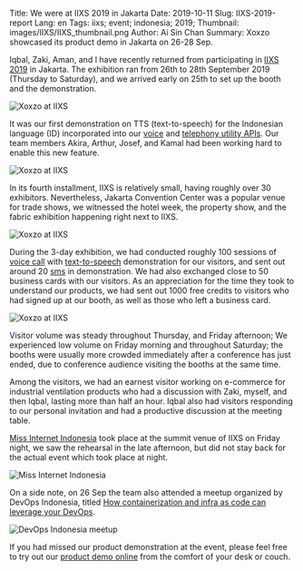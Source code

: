 Title: We were at IIXS 2019 in Jakarta
Date: 2019-10-11
Slug: IIXS-2019-report
Lang: en
Tags: iixs; event; indonesia; 2019;
Thumbnail: images/IIXS/IIXS_thumbnail.png
Author: Ai Sin Chan 
Summary: Xoxzo showcased its product demo in Jakarta on 26-28 Sep. 

Iqbal, Zaki, Aman, and I have recently returned from participating in [IIXS 2019](http://iixs.id/) in Jakarta. The exhibition ran from 26th to 28th September 2019 (Thursday to Saturday), and we arrived early on 25th to set up the booth and the demonstration. 

![Xoxzo at IIXS](/images/IIXS/IIXS1.jpg)

It was our first demonstration on TTS (text-to-speech) for the Indonesian language (ID) incorporated into our [voice](https://www.xoxzo.com/en/about/voice-api/) and [telephony utility APIs](https://www.xoxzo.com/en/about/utilities-api/). Our team members Akira, Arthur, Josef, and Kamal had been working hard to enable this new feature. 

![Xoxzo at IIXS](/images/IIXS/IIXS2.jpg)

In its fourth installment, IIXS is relatively small, having roughly over 30 exhibitors. Nevertheless, Jakarta Convention Center was a popular venue for trade shows, we witnessed the hotel week, the property show, and the fabric exhibition happening right next to IIXS. 

![Xoxzo at IIXS](/images/IIXS/IIXS3.jpg)

During the 3-day exhibition, we had conducted roughly 100 sessions of [voice call](https://www.xoxzo.com/en/about/voice-api/) with [text-to-speech](https://www.xoxzo.com/en/about/utilities-api/) demonstration for our visitors, and sent out around 20 [sms](https://www.xoxzo.com/en/about/sms-api/) in demonstration. We had also exchanged close to 50 business cards with our visitors. As an appreciation for the time they took to understand our products, we had sent out 1000 free credits to visitors who had signed up at our booth, as well as those who left a business card. 

![Xoxzo at IIXS](/images/IIXS/IIXS4.jpg)

Visitor volume was steady throughout Thursday, and Friday afternoon; We experienced low volume on Friday morning and throughout Saturday; the booths were usually more crowded immediately after a conference has just ended, due to conference audience visiting the booths at the same time. 

Among the visitors, we had an earnest visitor working on e-commerce for industrial ventilation products who had a discussion with Zaki, myself, and then Iqbal, lasting more than half an hour. Iqbal also had visitors responding to our personal invitation and had a productive discussion at the meeting table. 

[Miss Internet Indonesia](http://missinternet.id/) took place at the summit venue of IIXS on Friday night, we saw the rehearsal in the late afternoon, but did not stay back for the actual event which took place at night. 

![Miss Internet Indonesia](/images/IIXS/IIXS5.jpg)

On a side note, on 26 Sep the team also attended a meetup organized by DevOps Indonesia, titled [How containerization and infra as code can leverage your DevOps](https://www.meetup.com/DevOps-Indonesia/events/264888285/). 

![DevOps Indonesia meetup](/images/IIXS/IIXS6.jpg)

If you had missed our product demonstration at the event, please feel free to try out our [product demo online](https://hello.xoxzo.com/) from the comfort of your desk or couch.
